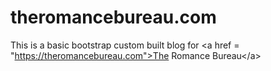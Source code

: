# theromancebureau.com
This is a basic bootstrap custom built blog for &lt;a href = "https://theromancebureau.com">The Romance Bureau&lt;/a>
